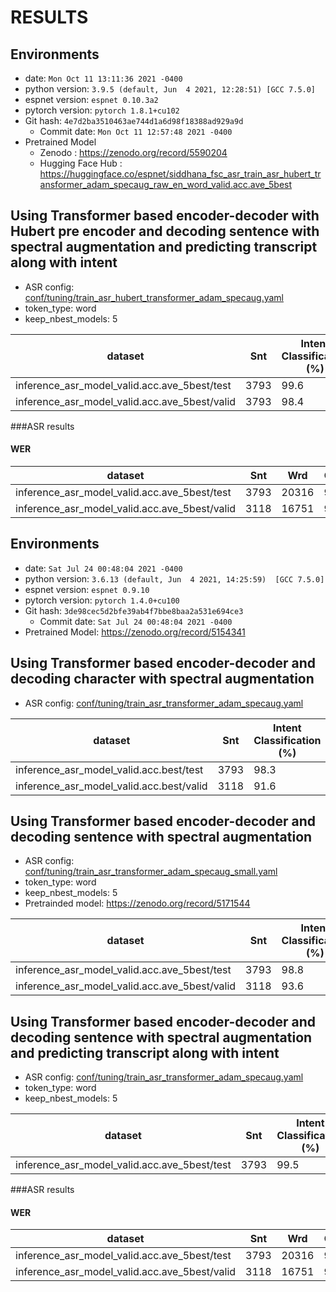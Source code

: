 <!-- Generated by ./scripts/utils/show_asr_result.sh -->
# RESULTS

## Environments
- date: `Mon Oct 11 13:11:36 2021 -0400`
- python version: `3.9.5 (default, Jun  4 2021, 12:28:51) [GCC 7.5.0]`
- espnet version: `espnet 0.10.3a2`
- pytorch version: `pytorch 1.8.1+cu102`
- Git hash: `4e7d2ba3510463ae744d1a6d98f18388ad929a9d`
  - Commit date: `Mon Oct 11 12:57:48 2021 -0400`
- Pretrained Model
  - Zenodo : https://zenodo.org/record/5590204
  - Hugging Face Hub : https://huggingface.co/espnet/siddhana_fsc_asr_train_asr_hubert_transformer_adam_specaug_raw_en_word_valid.acc.ave_5best 

## Using Transformer based encoder-decoder with Hubert pre encoder and decoding sentence with spectral augmentation and predicting transcript along with intent
- ASR config: [conf/tuning/train_asr_hubert_transformer_adam_specaug.yaml](conf/tuning/train_asr_hubert_transformer_adam_specaug.yaml)
- token_type: word
- keep_nbest_models: 5

|dataset|Snt|Intent Classification (%)|
|---|---|---|
|inference_asr_model_valid.acc.ave_5best/test|3793|99.6|
|inference_asr_model_valid.acc.ave_5best/valid|3793|98.4|

###ASR results

#### WER

|dataset|Snt|Wrd|Corr|Sub|Del|Ins|Err|S.Err|
|---|---|---|---|---|---|---|---|---|
|inference_asr_model_valid.acc.ave_5best/test|3793|20316|99.8|0.1|0.1|0.1|0.4|0.9|
|inference_asr_model_valid.acc.ave_5best/valid|3118|16751|99.2|0.5|0.3|0.3|1.1|2.7|

## Environments
- date: `Sat Jul 24 00:48:04 2021 -0400`
- python version: `3.6.13 (default, Jun  4 2021, 14:25:59)  [GCC 7.5.0]`
- espnet version: `espnet 0.9.10`
- pytorch version: `pytorch 1.4.0+cu100`
- Git hash: `3de98cec5d2bfe39ab4f7bbe8baa2a531e694ce3`
  - Commit date: `Sat Jul 24 00:48:04 2021 -0400`
- Pretrained Model: https://zenodo.org/record/5154341 

## Using Transformer based encoder-decoder and decoding character with spectral augmentation 

- ASR config: [conf/tuning/train_asr_transformer_adam_specaug.yaml](conf/tuning/train_asr_transformer_adam_specaug.yaml)

|dataset|Snt|Intent Classification (%)|
|---|---|---|
|inference_asr_model_valid.acc.best/test|3793|98.3|
|inference_asr_model_valid.acc.best/valid|3118|91.6|

## Using Transformer based encoder-decoder and decoding sentence with spectral augmentation
- ASR config: [conf/tuning/train_asr_transformer_adam_specaug_small.yaml](conf/tuning/train_asr_transformer_adam_specaug_small.yaml)
- token_type: word
- keep_nbest_models: 5
- Pretrainded model: https://zenodo.org/record/5171544

|dataset|Snt|Intent Classification (%)|
|---|---|---|
|inference_asr_model_valid.acc.ave_5best/test|3793|98.8|
|inference_asr_model_valid.acc.ave_5best/valid|3118|93.6|


## Using Transformer based encoder-decoder and decoding sentence with spectral augmentation and predicting transcript along with intent
- ASR config: [conf/tuning/train_asr_transformer_adam_specaug.yaml](conf/tuning/train_asr_transformer_adam_specaug.yaml)
- token_type: word
- keep_nbest_models: 5

|dataset|Snt|Intent Classification (%)|
|---|---|---|
|inference_asr_model_valid.acc.ave_5best/test|3793|99.5|

###ASR results

#### WER

|dataset|Snt|Wrd|Corr|Sub|Del|Ins|Err|S.Err|
|---|---|---|---|---|---|---|---|---|
|inference_asr_model_valid.acc.ave_5best/test|3793|20316|99.7|0.2|0.1|0.2|0.4|1.5|
|inference_asr_model_valid.acc.ave_5best/valid|3118|16751|97.9|1.5|0.6|0.5|2.6|5.5|

